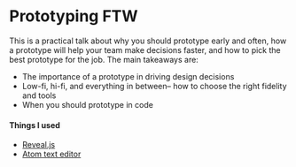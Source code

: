 # Prototyping FTW

This is a practical talk about why you should prototype early and often, how a prototype will help your team make decisions faster, and how to pick the best prototype for the job. The main takeaways are:

* The importance of a prototype in driving design decisions
* Low-fi, hi-fi, and everything in between– how to choose the right fidelity and tools
* When you should prototype in code

#### Things I used
* [Reveal.js](http://lab.hakim.se/reveal-js/)
* [Atom text editor](http://atom.io)
